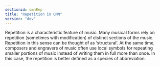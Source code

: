 ```yaml
---
sectionid: cmnRep
title: "Repetition in CMN"
version: "dev"
---
```


Repetition is a characteristic feature of music. Many musical forms rely on repetition (sometimes with modification) of distinct sections of the music. Repetition in this sense can be thought of as ‘structural’. At the same time, composers and engravers of music often use local symbols for repeating smaller portions of music instead of writing them in full more than once. In this case, the repetition is better defined as a species of abbreviation.
